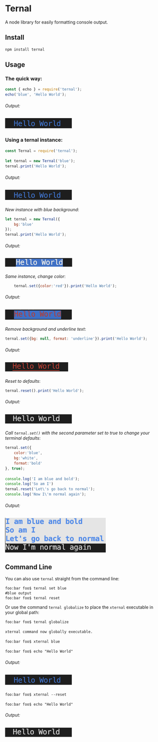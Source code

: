 # Ternal

A node library for easily formatting console output.

Install
-------
```javascript
npm install ternal
```

Usage
-----
### The quick way:
```javascript
const { echo } = require('ternal');
echo('blue', 'Hello World');
```
###### Output:
![Hello World blue](assets/blue.png?raw=true)
----

### Using a ternal instance: 
```javascript
const Ternal = require('ternal');

let ternal = new Ternal('blue');
ternal.print('Hello World');
```
###### Output:
![Hello World blue](assets/blue.png?raw=true)
---
_New instance with blue background_:
```javascript
let ternal = new Ternal({
    bg:'blue'
});
ternal.print('Hello World');
```
###### Output:
![Hello World blue background](assets/bg-blue.png?raw=true)
----
_Same instance, change color_:
```javascript
    ternal.set({color:'red'}).print('Hello World');
```
###### Output:
![Hello World red blue background](assets/red-blue-bg.png?raw=true)
----
_Remove background and underline text_:
```javascript
ternal.set({bg: null, format: 'underline'}).print('Hello World');
```
###### Output:
![Hello World red underlined](assets/red-underline.png?raw=true)
----
_Reset to defaults_:
```javascript
ternal.reset().print('Hello World');
```
###### Output: 
![Hello World plain text](assets/plain.png?raw=true)
----
_Call `ternal.set()` with the second parameter set to true to change your terminal defaults_:
```javascript
ternal.set({
    color:'blue',
    bg:'white',
    format:'bold'
}, true);

console.log('I am blue and bold');
console.log('So am I')
ternal.reset('Let\'s go back to normal');
console.log('Now I\'m normal again');
```
###### Output: 
![Hello World multiline](assets/multi.png?raw=true)
----

Command Line
-----
You can also use `ternal` straight from the command line:
```console
foo:bar foo$ ternal set blue
#blue output
foo:bar foo$ ternal reset
```
Or use the command `ternal globalize` to place the `xternal` executable in your global path:
```console
foo:bar foo$ ternal globalize

xternal command now globally executable.

foo:bar foo$ xternal blue

foo:bar foo$ echo "Hello World"
```
###### Output:
![Hello World blue](assets/blue.png?raw=true)
----
```console
foo:bar foo$ xternal --reset

foo:bar foo$ echo "Hello World"
```
###### Output:
![Hello World blue](assets/plain.png?raw=true)
----